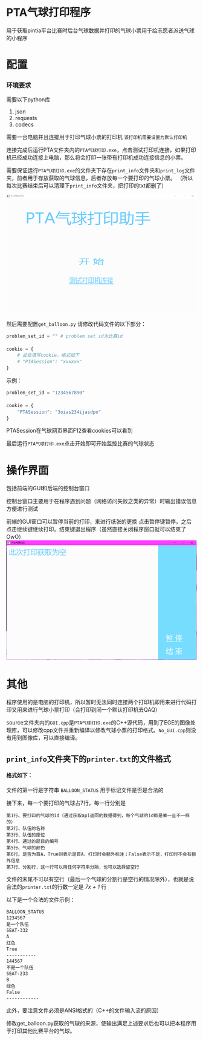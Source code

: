 # PTA气球打印程序

用于获取pintia平台比赛时后台气球数据并打印的气球小票用于给志愿者派送气球的小程序

# 配置

### 环境要求
需要以下python库
1. json
2. requests
3. codecs

需要一台电脑并且连接用于打印气球小票的打印机
`该打印机需要设置为默认打印机`

连接完成后运行PTA文件夹内的`PTA气球打印.exe`，点击测试打印机连接，如果打印机已经成功连接上电脑，那么将会打印一张带有打印机成功连接信息的小票。

需要保证运行`PTA气球打印.exe`的文件夹下存在`print_info`文件夹和`print_log`文件夹，前者用于存放获取的气球信息，后者存放每一个要打印的气球小票。
（所以每次比赛结束后可以清理下`print_info`文件夹，把打印的txt都删了）

![测试打印机连接](source/test.png)

然后需要配置`get_balloon.py`
请修改代码文件的以下部分：

```python
problem_set_id = "" # problem set id为比赛id

cookie = {
	# 此处填写cookie，格式如下
	# "PTASession": "xxxxxx"
}
```

示例：
```python
problem_set_id = "1234567890"

cookie = {
	"PTASession": "3oias234ijasdpo"
}
```

PTASession在气球网页界面F12查看cookies可以看到

最后运行`PTA气球打印.exe`点击开始即可开始监控比赛的气球状态

# 操作界面
包括前端的GUI和后端的控制台窗口

控制台窗口主要用于在程序遇到问题（网络访问失败之类的异常）时输出错误信息方便进行测试

前端的GUI窗口可以暂停当前的打印，来进行纸张的更换
点击暂停键暂停，之后点击继续键继续打印。结束键退出程序（虽然直接关闭程序窗口就可以结束了OwO）
![暂停](source/pause.png)

# 其他

程序使用的是电脑的打印机，所以暂时无法同时连接两个打印机即用来进行代码打印又用来进行气球小票打印（会打印到同一个默认打印机去QAQ）

source文件夹内的`GUI.cpp`是`PTA气球打印.exe`的C++源代码，用到了EGE的图像处理库，可以修改cpp文件并重新编译以修改气球小票的打印格式。`No_GUI.cpp`则没有用到图像库，可以直接编译。

## `print_info`文件夹下的`printer.txt`的文件格式

#### 格式如下：

文件的第一行是字符串  `BALLOON_STATUS` 用于标记文件是否是合法的

接下来，每一个要打印的气球占7行，每一行分别是

```
第1行、要打印的气球的id（通过获取api返回的数据得到，每个气球的id都是唯一且不一样的）
第2行、队伍的名称
第3行、队伍的座位
第4行、通过的题目的编号
第5行、气球的颜色
第6行、是否为首A，True则表示是首A，打印时会额外标注；False表示不是，打印时不会有额外信息
第7行、分割行，这一行可以用任何字符串分隔，也可以选择留空行
```

文件的末尾不可以有空行（最后一个气球的分割行是空行的情况除外），也就是说合法的`printer.txt`的行数一定是 _7x + 1_ 行

以下是一个合法的文件示例：
```
BALLOON_STATUS
1234567
是一个队伍
SEAT-332
A
红色
True
-----------
144567
不是一个队伍
SEAT-233
B
绿色
False
------------
```

此外，要注意文件必须是ANSI格式的（C++的文件输入流的原因）

修改get_balloon.py获取的气球的来源，使输出满足上述要求后也可以把本程序用于打印其他比赛平台的气球。
